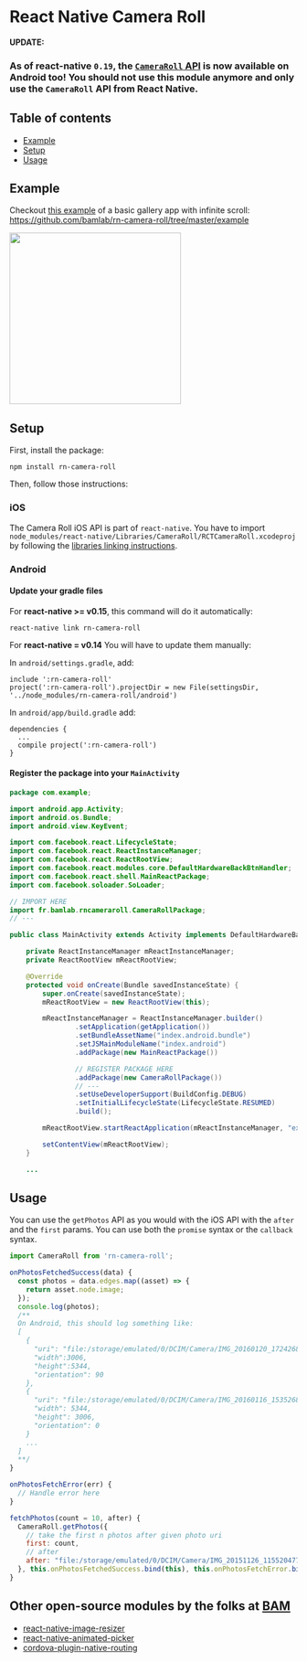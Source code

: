 # React Native Camera Roll

**UPDATE:**
### As of react-native `0.19`, the [`CameraRoll` API](https://facebook.github.io/react-native/docs/cameraroll.html#content) is now available on Android too! You should not use this module anymore and only use the `CameraRoll` API from React Native.

## Table of contents

* [Example](https://github.com/bamlab/rn-camera-roll#example)
* [Setup](https://github.com/bamlab/rn-camera-roll#setup)
* [Usage](https://github.com/bamlab/rn-camera-roll#usage)

## Example

Checkout [this example](https://github.com/bamlab/rn-camera-roll/tree/master/example) of a basic gallery app with infinite scroll:  
https://github.com/bamlab/rn-camera-roll/tree/master/example

<img width=300 src=https://raw.githubusercontent.com/bamlab/rn-camera-roll/master/example/screenshot.png />

## Setup

First, install the package:
```
npm install rn-camera-roll
```

Then, follow those instructions:

### iOS

The Camera Roll iOS API is part of `react-native`.
You have to import `node_modules/react-native/Libraries/CameraRoll/RCTCameraRoll.xcodeproj`
by following the [libraries linking instructions](https://facebook.github.io/react-native/docs/linking-libraries-ios.html#here-the-few-steps-to-link-your-libraries-that-contain-native-code).

### Android

#### Update your gradle files

For **react-native >= v0.15**, this command will do it automatically:
```
react-native link rn-camera-roll
```

For **react-native = v0.14**
You will have to update them manually:

In `android/settings.gradle`, add:
```
include ':rn-camera-roll'
project(':rn-camera-roll').projectDir = new File(settingsDir, '../node_modules/rn-camera-roll/android')
```

In `android/app/build.gradle` add:
```
dependencies {
  ...
  compile project(':rn-camera-roll')
}
```

#### Register the package into your `MainActivity`
```java
package com.example;

import android.app.Activity;
import android.os.Bundle;
import android.view.KeyEvent;

import com.facebook.react.LifecycleState;
import com.facebook.react.ReactInstanceManager;
import com.facebook.react.ReactRootView;
import com.facebook.react.modules.core.DefaultHardwareBackBtnHandler;
import com.facebook.react.shell.MainReactPackage;
import com.facebook.soloader.SoLoader;

// IMPORT HERE
import fr.bamlab.rncameraroll.CameraRollPackage;
// ---

public class MainActivity extends Activity implements DefaultHardwareBackBtnHandler {

    private ReactInstanceManager mReactInstanceManager;
    private ReactRootView mReactRootView;

    @Override
    protected void onCreate(Bundle savedInstanceState) {
        super.onCreate(savedInstanceState);
        mReactRootView = new ReactRootView(this);

        mReactInstanceManager = ReactInstanceManager.builder()
                .setApplication(getApplication())
                .setBundleAssetName("index.android.bundle")
                .setJSMainModuleName("index.android")
                .addPackage(new MainReactPackage())

                // REGISTER PACKAGE HERE
                .addPackage(new CameraRollPackage())
                // ---
                .setUseDeveloperSupport(BuildConfig.DEBUG)
                .setInitialLifecycleState(LifecycleState.RESUMED)
                .build();

        mReactRootView.startReactApplication(mReactInstanceManager, "example", null);

        setContentView(mReactRootView);
    }

    ...
```

## Usage

You can use the `getPhotos` API as you would with the iOS API with the `after` and the `first` params.
You can use both the `promise` syntax or the `callback` syntax.

```javascript
import CameraRoll from 'rn-camera-roll';

onPhotosFetchedSuccess(data) {
  const photos = data.edges.map((asset) => {
    return asset.node.image;
  });
  console.log(photos);
  /**
  On Android, this should log something like:
  [
    {
      "uri": "file:/storage/emulated/0/DCIM/Camera/IMG_20160120_172426830.jpg",
      "width":3006,
      "height":5344,
      "orientation": 90
    },
    {
      "uri": "file:/storage/emulated/0/DCIM/Camera/IMG_20160116_153526816_TOP.jpg",
      "width": 5344,
      "height": 3006,
      "orientation": 0
    }
    ...
  ]
  **/
}

onPhotosFetchError(err) {
  // Handle error here
}

fetchPhotos(count = 10, after) {
  CameraRoll.getPhotos({
    // take the first n photos after given photo uri
    first: count,
    // after
    after: "file:/storage/emulated/0/DCIM/Camera/IMG_20151126_115520477.jpg",
  }, this.onPhotosFetchedSuccess.bind(this), this.onPhotosFetchError.bind(this));
}
```

## Other open-source modules by the folks at [BAM](http://github.com/bamlab)

 * [react-native-image-resizer](https://github.com/bamlab/react-native-image-resizer)
 * [react-native-animated-picker](https://github.com/bamlab/react-native-animated-picker)
 * [cordova-plugin-native-routing](https://github.com/bamlab/cordova-plugin-native-routing)
